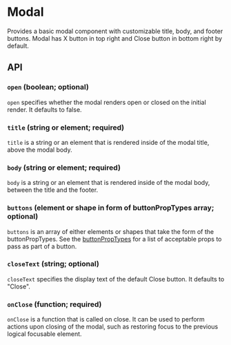 # Modal

Provides a basic modal component with customizable title, body, and footer buttons. Modal has X button in top right and Close button in bottom right by default.

## API

### `open` (boolean; optional)
`open` specifies whether the modal renders open or closed on the initial render. It defaults to false.

### `title` (string or element; required)
`title` is a string or an element that is rendered inside of the modal title, above the modal body.

### `body` (string or element; required)
`body` is a string or an element that is rendered inside of the modal body, between the title and the footer.

### `buttons` (element or shape in form of buttonPropTypes array; optional)
`buttons` is an array of either elements or shapes that take the form of the buttonPropTypes. See the [buttonPropTypes](https://github.com/edx/paragon/blob/master/src/Button/index.jsx#L40) for a list of acceptable props to pass as part of a button.

### `closeText` (string; optional)
`closeText` specifies the display text of the default Close button. It defaults to "Close".

### `onClose` (function; required)
`onClose` is a function that is called on close. It can be used to perform actions upon closing of the modal, such as restoring focus to the previous logical focusable element.
